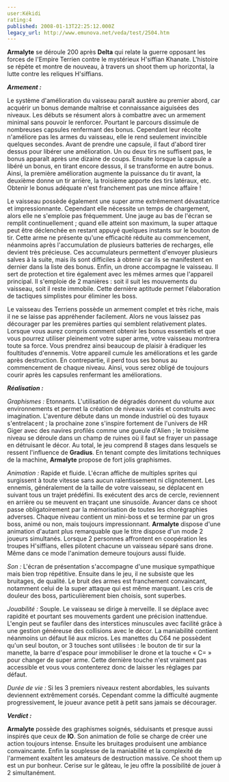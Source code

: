 ```yaml
---
user:Kékidi
rating:4
published: 2008-01-13T22:25:12.000Z
legacy_url: http://www.emunova.net/veda/test/2504.htm
---
```

**Armalyte** se déroule 200 après **Delta** qui relate la guerre opposant les forces de l'Empire Terrien contre le mystérieux H'siffian Khanate. L'histoire se répète et montre de nouveau, à travers un shoot them up horizontal, la lutte contre les reliques H'siffians.  

  

_**Armement :**_  

  

Le système d'amélioration du vaisseau paraît austère au premier abord, car acquérir un bonus demande maîtrise et connaissance aiguisées des niveaux. Les débuts se résument alors à combattre avec un armement minimal sans pouvoir le renforcer. Pourtant le parcours dissimule de nombreuses capsules renfermant des bonus. Cependant leur récolte n'améliore pas les armes du vaisseau, elle le rend seulement invincible quelques secondes. Avant de prendre une capsule, il faut d'abord tirer dessus pour libérer une amélioration. Un ou deux tirs ne suffisent pas, le bonus apparaît après une dizaine de coups. Ensuite lorsque la capsule a libéré un bonus, en tirant encore dessus, il se transforme en autre bonus. Ainsi, la première amélioration augmente la puissance du tir avant, la deuxième donne un tir arrière, la troisième apporte des tirs latéraux, etc. Obtenir le bonus adéquate n'est franchement pas une mince affaire !  

  

Le vaisseau possède également une super arme extrêmement dévastatrice et impressionnante. Cependant elle nécessite un temps de chargement, alors elle ne s'emploie pas fréquemment. Une jauge au bas de l'écran se remplit continuellement ; quand elle atteint son maximum, la super attaque peut être déclenchée en restant appuyé quelques instants sur le bouton de tir. Cette arme ne présente qu'une efficacité réduite au commencement, néanmoins après l'accumulation de plusieurs batteries de recharges, elle devient très précieuse. Ces accumulateurs permettent d'envoyer plusieurs salves à la suite, mais ils sont difficiles à obtenir car ils se manifestent en dernier dans la liste des bonus. Enfin, un drone accompagne le vaisseau. Il sert de protection et tire également avec les mêmes armes que l'appareil principal. Il s'emploie de 2 manières : soit il suit les mouvements du vaisseau, soit il reste immobile. Cette dernière aptitude permet l'élaboration de tactiques simplistes pour éliminer les boss.  

  

Le vaisseau des Terriens possède un armement complet et très riche, mais il ne se laisse pas appréhender facilement. Alors ne vous laissez pas décourager par les premières parties qui semblent relativement plates. Lorsque vous aurez compris comment obtenir les bonus essentiels et que vous pourrez utiliser pleinement votre super arme, votre vaisseau montrera toute sa force. Vous prendrez ainsi beaucoup de plaisir à éradiquer les foultitudes d'ennemis. Votre appareil cumule les améliorations et les garde après destruction. En contrepartie, il perd tous ses bonus au commencement de chaque niveau. Ainsi, vous serez obligé de toujours courir après les capsules renfermant les améliorations.  

  

_**Réalisation :**_  

  

_Graphismes :_ Etonnants. L'utilisation de dégradés donnent du volume aux environnements et permet la création de niveaux variés et construits avec imagination. L'aventure débute dans un monde industriel où des tuyaux s'entrelacent ; la prochaine zone s'inspire fortement de l'univers de HR Giger avec des navires profilés comme une gueule d'Alien ; le troisième niveau se déroule dans un champ de ruines où il faut se frayer un passage en détruisant le décor. Au total, le jeu comprend 8 stages dans lesquels se ressent l'influence de **Gradius**. En tenant compte des limitations techniques de la machine, **Armalyte** propose de fort jolis graphismes.  

  

_Animation :_ Rapide et fluide. L'écran affiche de multiples sprites qui surgissent à toute vitesse sans aucun ralentissement ni clignotement. Les ennemis, généralement de la taille de votre vaisseau, se déplacent en suivant tous un trajet prédéfini. Ils exécutent des arcs de cercle, reviennent en arrière ou se meuvent en traçant une sinusoïde. Avancer dans ce shoot passe obligatoirement par la mémorisation de toutes les chorégraphies adverses. Chaque niveau contient un mini-boss et se termine par un gros boss, animé ou non, mais toujours impressionnant. **Armalyte** dispose d'une animation d'autant plus remarquable que le titre dispose d'un mode 2 joueurs simultanés. Lorsque 2 personnes affrontent en coopération les troupes H'siffians, elles pilotent chacune un vaisseau séparé sans drone. Même dans ce mode l'animation demeure toujours aussi fluide.  

  

_Son :_ L'écran de présentation s'accompagne d'une musique sympathique mais bien trop répétitive. Ensuite dans le jeu, il ne subsiste que les bruitages, de qualité. Le bruit des armes est franchement convaincant, notamment celui de la super attaque qui est même marquant. Les cris de douleur des boss, particulièrement bien choisis, sont superbes.  

  

_Jouabilité :_ Souple. Le vaisseau se dirige à merveille. Il se déplace avec rapidité et pourtant ses mouvements gardent une précision inattendue. L'engin peut se faufiler dans des interstices minuscules avec facilité grâce à une gestion généreuse des collisions avec le décor. La maniabilité contient néanmoins un défaut lié aux micros. Les manettes du C64 ne possèdent qu'un seul bouton, or 3 touches sont utilisées : le bouton de tir sur la manette, la barre d'espace pour immobiliser le drone et la touche « C= » pour changer de super arme. Cette dernière touche n'est vraiment pas accessible et vous vous contenterez donc de laisser les réglages par défaut.  

  

_Durée de vie :_ Si les 3 premiers niveaux restent abordables, les suivants deviennent extrêmement corsés. Cependant comme la difficulté augmente progressivement, le joueur avance petit à petit sans jamais se décourager.  

  

_**Verdict :**_  

  

**Armalyte** possède des graphismes soignés, séduisants et presque aussi inspirés que ceux de **IO**. Son animation de folie se charge de créer une action toujours intense. Ensuite les bruitages produisent une ambiance convaincante. Enfin la souplesse de la maniabilité et la complexité de l'armement exaltent les amateurs de destruction massive. Ce shoot them up est un pur bonheur. Cerise sur le gâteau, le jeu offre la possibilité de jouer à 2 simultanément.
